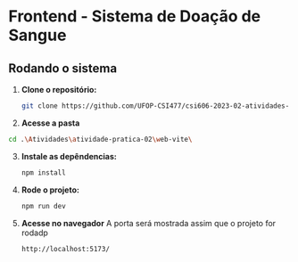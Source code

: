 # Frontend - Sistema de Doação de Sangue

## Rodando o sistema

1. **Clone o repositório:**

   ```bash
   git clone https://github.com/UFOP-CSI477/csi606-2023-02-atividades-tatianevitoria.git
   ```

2. **Acesse a pasta**
  ```bash
  cd .\Atividades\atividade-pratica-02\web-vite\
  ```

3. **Instale as depêndencias:**

   ```bash
   npm install
   ```

4. **Rode o projeto:**
   ```bash
   npm run dev 
   ```

5. **Acesse no navegador**
    A porta será mostrada assim que o projeto for rodadp
   ```bash
   http://localhost:5173/
   ```
